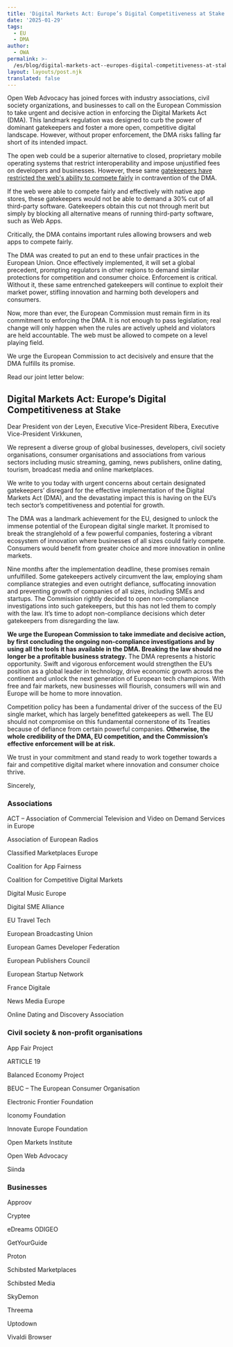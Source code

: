 ```yaml
---
title: 'Digital Markets Act: Europe’s Digital Competitiveness at Stake'
date: '2025-01-29'
tags:
  - EU
  - DMA
author:
  - OWA
permalink: >-
  /es/blog/digital-markets-act--europes-digital-competitiveness-at-stake/index.html
layout: layouts/post.njk
translated: false
---
```


Open Web Advocacy has joined forces with industry associations, civil society organizations, and businesses to call on the European Commission to take urgent and decisive action in enforcing the Digital Markets Act (DMA). This landmark regulation was designed to curb the power of dominant gatekeepers and foster a more open, competitive digital landscape. However, without proper enforcement, the DMA risks falling far short of its intended impact.

The open web could be a superior alternative to closed, proprietary mobile operating systems that restrict interoperability and impose unjustified fees on developers and businesses. However, these same [gatekeepers have restricted the web's ability to compete fairly](/blog/owa-2024-review/#anti-competitive-issues-to-be-fixed) in contravention of the DMA.

If the web were able to compete fairly and effectively with native app stores, these gatekeepers would not be able to demand a 30% cut of all third-party software. Gatekeepers obtain this cut not through merit but simply by blocking all alternative means of running third-party software, such as Web Apps.

Critically, the DMA contains important rules allowing browsers and web apps to compete fairly.

The DMA was created to put an end to these unfair practices in the European Union. Once effectively implemented, it will set a global precedent, prompting regulators in other regions to demand similar protections for competition and consumer choice. Enforcement is critical. Without it, these same entrenched gatekeepers will continue to exploit their market power, stifling innovation and harming both developers and consumers.

Now, more than ever, the European Commission must remain firm in its commitment to enforcing the DMA. It is not enough to pass legislation; real change will only happen when the rules are actively upheld and violators are held accountable. The web must be allowed to compete on a level playing field.

We urge the European Commission to act decisively and ensure that the DMA fulfills its promise.

Read our joint letter below:

## Digital Markets Act: Europe’s Digital Competitiveness at Stake

Dear President von der Leyen, Executive Vice-President Ribera, Executive Vice-President Virkkunen,

We represent a diverse group of global businesses, developers, civil society organisations, consumer organisations and associations from various sectors including music streaming, gaming, news publishers, online dating, tourism, broadcast media and online marketplaces.

We write to you today with urgent concerns about certain designated gatekeepers’ disregard for the effective implementation of the Digital Markets Act (DMA), and the devastating impact this is having on the EU’s tech sector’s competitiveness and potential for growth.

The DMA was a landmark achievement for the EU, designed to unlock the immense potential of the European digital single market. It promised to break the stranglehold of a few powerful companies, fostering a vibrant ecosystem of innovation where businesses of all sizes could fairly compete. Consumers would benefit from greater choice and more innovation in online markets.

Nine months after the implementation deadline, these promises remain unfulfilled. Some gatekeepers actively circumvent the law, employing sham compliance strategies and even outright defiance, suffocating innovation and preventing growth of companies of all sizes, including SMEs and startups. The Commission rightly decided to open non-compliance investigations into such gatekeepers, but this has not led them to comply with the law. It’s time to adopt non-compliance decisions which deter gatekeepers from disregarding the law.

**We urge the European Commission to take immediate and decisive action, by first concluding the ongoing non-compliance investigations and by using all the tools it has available in the DMA. Breaking the law should no longer be a profitable business strategy.** The DMA represents a historic opportunity. Swift and vigorous enforcement would strengthen the EU’s position as a global leader in technology, drive economic growth across the continent and unlock the next generation of European tech champions. With free and fair markets, new businesses will flourish, consumers will win and Europe will be home to more innovation.

Competition policy has been a fundamental driver of the success of the EU single market, which has largely benefitted gatekeepers as well. The EU should not compromise on this fundamental cornerstone of its Treaties because of defiance from certain powerful companies. **Otherwise, the whole credibility of the DMA, EU competition, and the Commission’s effective enforcement will be at risk.**

We trust in your commitment and stand ready to work together towards a fair and competitive digital market where innovation and consumer choice thrive.

Sincerely,

### Associations

ACT – Association of Commercial Television and Video on Demand Services in Europe

Association of European Radios

Classified Marketplaces Europe

Coalition for App Fairness

Coalition for Competitive Digital Markets

Digital Music Europe

Digital SME Alliance

EU Travel Tech

European Broadcasting Union

European Games Developer Federation

European Publishers Council

European Startup Network

France Digitale

News Media Europe

Online Dating and Discovery Association

### Civil society & non-profit organisations

App Fair Project

ARTICLE 19

Balanced Economy Project

BEUC – The European Consumer Organisation

Electronic Frontier Foundation

Iconomy Foundation

Innovate Europe Foundation

Open Markets Institute

Open Web Advocacy

Siinda

### Businesses

Approov

Cryptee

eDreams ODIGEO

GetYourGuide

Proton

Schibsted Marketplaces

Schibsted Media

SkyDemon

Threema

Uptodown

Vivaldi Browser
